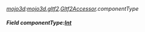 _[mojo3d](../../modules/mojo3d/mojo3d-module.md):[mojo3d.gltf2](../../modules/mojo3d/mojo3d-gltf2.md).[Gltf2Accessor](../../modules/mojo3d/mojo3d-gltf2-gltf2accessor.md).componentType_
##### Field componentType:[Int](../../modules/wonkey/wonkey-types-int.md)
